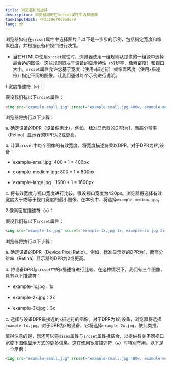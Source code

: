 ```yaml
---
title: 浏览器如何选择
description: 浏览器如何在srcset属性中选择图像
taskInputHash: 4f3d39e70c9edd79
lang: zh
---
```

浏览器如何在`srcset`属性中选择图片？以下是一步步的示例，包括指定宽度和像素密度，并根据设备和视口进行决策。

- 当在HTML中使用`srcset`属性时，浏览器使用一组规则从提供的一组源中选择最合适的图像。这些规则取决于设备的显示特性（分辨率、像素密度）和视口大小。`srcset`属性允许您基于宽度（使用`w`描述符）或像素密度（使用`x`描述符）指定不同的图像。让我们通过每个示例进行说明。

1.宽度描述符（`w`）：

假设我们有以下`srcset`属性：

```html
<img src="example-small.jpg" srcset="example-small.jpg 400w, example-medium.jpg 800w, example-large.jpg 1600w" alt="Example Image">

```

浏览器将执行以下步骤：

a. 确定设备的DPR（设备像素比）。例如，标准显示器的DPR为1，而高分辨率（Retina）显示器的DPR为2或更高。

b. 计算`srcset`中每个图像的有效宽度。将宽度描述符乘以DPR。对于DPR为1的设备：

- example-small.jpg: 400 * 1 = 400px

- example-medium.jpg: 800 * 1 = 800px

- example-large.jpg：1600 * 1 = 1600px

c. 将有效宽度与视口宽度进行比较。假设视口宽度为420px。浏览器将选择有效宽度大于或等于视口宽度的最小图像。在本例中，将选择`example-medium.jpg`。

2.像素密度描述符（`x`）：

假设我们有以下`srcset`属性：

```html
<img src="example-1x.jpg" srcset="example-1x.jpg 1x, example-2x.jpg 2x, example-3x.jpg 3x" alt="Example Image">

```

浏览器将执行以下步骤：

a. 确定设备的DPR（Device Pixel Ratio）。例如，标准显示器的DPR为1，而高分辨率（Retina）显示器的DPR为2或更高。

b. 将设备DPR与`srcset`中的`x`描述符进行比较。在这种情况下，我们有三个图像，具有以下描述符：

- example-1x.jpg：1x

- example-2x.jpg：2x

- example-3x.jpg：3x

c. 选择与设备DPR最接近的`x`描述符的图像。对于DPR为1的设备，浏览器将选择`example-1x.jpg`。对于DPR为2的设备，它将选择`example-2x.jpg`，依此类推。

值得注意的是，您还可以将`sizes`属性与`srcset`属性相结合，以提供有关不同视口宽度下图像显示方式的更多信息。这在使用宽度描述符（`w`）时特别有用。以下是一个示例：

```html
<img src="example-small.jpg" srcset="example-small.jpg 400w, example-medium.jpg 800w, example-large.jpg 1600w" sizes="(max-width: 480px) 100vw, (max-width: 960px) 50vw,
```
